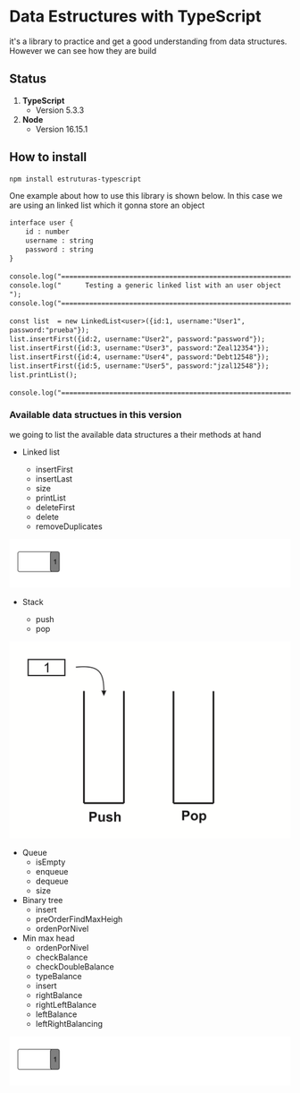 # Data Estructures with TypeScript

it's a library to practice and get a good understanding from data structures. However we can see how they are build

## Status

1. **TypeScript**
   - Version 5.3.3
2. **Node**
   - Version 16.15.1

## How to install

```
npm install estruturas-typescript
```

One example about how to use this library is shown below. In this case we are using an linked list which it gonna store an object

```
interface user {
    id : number
    username : string
    password : string
}

console.log("===============================================================");
console.log("      Testing a generic linked list with an user object       ");
console.log("===============================================================");

const list  = new LinkedList<user>({id:1, username:"User1", password:"prueba"});
list.insertFirst({id:2, username:"User2", password:"password"});
list.insertFirst({id:3, username:"User3", password:"Zeal12354"});
list.insertFirst({id:4, username:"User4", password:"Debt12548"});
list.insertFirst({id:5, username:"User5", password:"jzal12548"});
list.printList();

console.log("===============================================================");
```

### Available data structues in this version

we going to list the available data structures a their methods at hand

- Linked list

  - insertFirst
  - insertLast
  - size
  - printList
  - deleteFirst
  - delete
  - removeDuplicates

![Linked list](https://github.com/EdwinMLara/Estruturas-TypeScript/blob/master/src/assets/lista.gif)

- Stack

  - push
  - pop

![Pilas](https://github.com/EdwinMLara/Estruturas-TypeScript/blob/master/src/assets/pilas.gif)

- Queue
  - isEmpty
  - enqueue
  - dequeue
  - size
- Binary tree
  - insert
  - preOrderFindMaxHeigh
  - ordenPorNivel
- Min max head
  - ordenPorNivel
  - checkBalance
  - checkDoubleBalance
  - typeBalance
  - insert
  - rightBalance
  - rightLeftBalance
  - leftBalance
  - leftRightBalancing

![Linked list](https://github.com/EdwinMLara/Estruturas-TypeScript/blob/master/src/assets/lista.gif)
